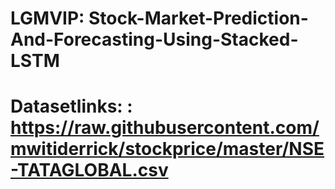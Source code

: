 # LGMVIP: Stock-Market-Prediction-And-Forecasting-Using-Stacked-LSTM
# Datasetlinks: : https://raw.githubusercontent.com/mwitiderrick/stockprice/master/NSE-TATAGLOBAL.csv
